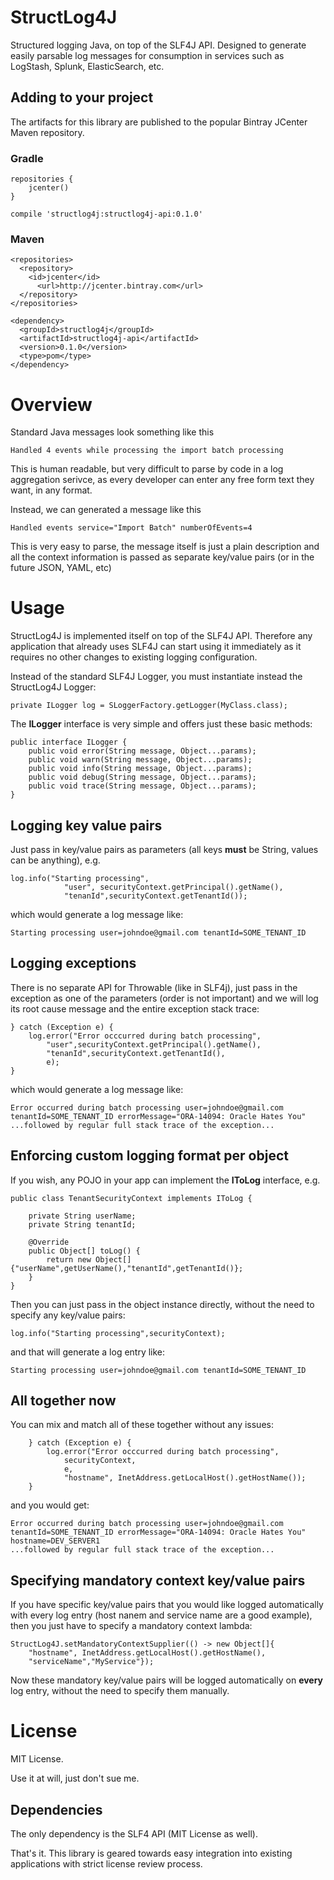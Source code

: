 # StructLog4J

Structured logging Java, on top of the SLF4J API.
Designed to generate easily parsable log messages for consumption in services such as LogStash, Splunk, ElasticSearch, etc.

## Adding to your project

The artifacts for this library are published to the popular Bintray JCenter Maven repository.

### Gradle

    repositories {
        jcenter()
    }

    compile 'structlog4j:structlog4j-api:0.1.0'

### Maven

    <repositories>
      <repository>
        <id>jcenter</id>
          <url>http://jcenter.bintray.com</url>
      </repository>
    </repositories>

    <dependency>
      <groupId>structlog4j</groupId>
      <artifactId>structlog4j-api</artifactId>
      <version>0.1.0</version>
      <type>pom</type>
    </dependency>

# Overview

Standard Java messages look something like this

    Handled 4 events while processing the import batch processing

This is human readable, but very difficult to parse by code in a log aggregation serivce, as every developer can enter any free form text they want, in any format.

Instead, we can generated a message like this

    Handled events service="Import Batch" numberOfEvents=4

This is very easy to parse, the message itself is just a plain description and all the context information is
passed as separate key/value pairs (or in the future JSON, YAML, etc)

# Usage

StructLog4J is implemented itself on top of the SLF4J API. Therefore any application that already uses SLF4J can
start using it immediately as it requires no other changes to existing logging configuration.

Instead of the standard SLF4J Logger, you must instantiate instead the StructLog4J Logger:

    private ILogger log = SLoggerFactory.getLogger(MyClass.class);

The **ILogger** interface is very simple and offers just these basic methods:

    public interface ILogger {
        public void error(String message, Object...params);
        public void warn(String message, Object...params);
        public void info(String message, Object...params);
        public void debug(String message, Object...params);
        public void trace(String message, Object...params);
    }

## Logging key value pairs

Just pass in key/value pairs as parameters (all keys **must** be String, values can be anything), e.g.

    log.info("Starting processing",
                "user", securityContext.getPrincipal().getName(),
                "tenanId",securityContext.getTenantId());

which would generate a log message like:

    Starting processing user=johndoe@gmail.com tenantId=SOME_TENANT_ID

## Logging exceptions

There is no separate API for Throwable (like in SLF4j), just pass in the exception as one of the parameters (order is not
important) and we will log its root cause message and the entire exception stack trace:

    } catch (Exception e) {
        log.error("Error occcurred during batch processing",
            "user",securityContext.getPrincipal().getName(),
            "tenanId",securityContext.getTenantId(),
            e);
    }

which would generate a log message like:

    Error occurred during batch processing user=johndoe@gmail.com tenantId=SOME_TENANT_ID errorMessage="ORA-14094: Oracle Hates You"
    ...followed by regular full stack trace of the exception...

## Enforcing custom logging format per object

If you wish, any POJO in your app can implement the **IToLog** interface, e.g.

    public class TenantSecurityContext implements IToLog {

        private String userName;
        private String tenantId;

        @Override
        public Object[] toLog() {
            return new Object[]{"userName",getUserName(),"tenantId",getTenantId()};
        }
    }

Then you can just pass in the object instance directly, without the need to specify any key/value pairs:

    log.info("Starting processing",securityContext);

and that will generate a log entry like:

    Starting processing user=johndoe@gmail.com tenantId=SOME_TENANT_ID

## All together now

You can mix and match all of these together without any issues:

        } catch (Exception e) {
            log.error("Error occcurred during batch processing",
                securityContext,
                e,
                "hostname", InetAddress.getLocalHost().getHostName());
        }

and you would get:

    Error occurred during batch processing user=johndoe@gmail.com tenantId=SOME_TENANT_ID errorMessage="ORA-14094: Oracle Hates You" hostname=DEV_SERVER1
    ...followed by regular full stack trace of the exception...

## Specifying mandatory context key/value pairs

If you have specific key/value pairs that you would like logged automatically with every log entry (host nanem and service name are a good example),
then you just have to specify a mandatory context lambda:

    StructLog4J.setMandatoryContextSupplier(() -> new Object[]{
        "hostname", InetAddress.getLocalHost().getHostName(),
        "serviceName","MyService"});

Now these mandatory key/value pairs will be logged automatically on **every** log entry, without the need to specify them manually.

# License

MIT License.

Use it at will, just don't sue me.

## Dependencies

The only dependency is the SLF4 API (MIT License as well).

That's it. This library is geared towards easy integration into existing applications with strict license review process.

